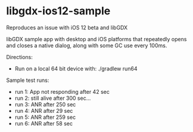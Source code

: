 # libgdx-ios12-sample
Reproduces an issue with iOS 12 beta and libGDX

libGDX sample app with desktop and iOS platforms that repeatedly opens and closes a native dialog, along with some GC use every 100ms.

Directions:
* Run on a local 64 bit device with:
./gradlew run64

Sample test runs:
* run 1: App not responding after 42 sec
* run 2: still alive after 300 sec...
* run 3: ANR after 250 sec
* run 4: ANR after 29 sec
* run 5: ANR after 259 sec
* run 6: ANR after 58 sec
